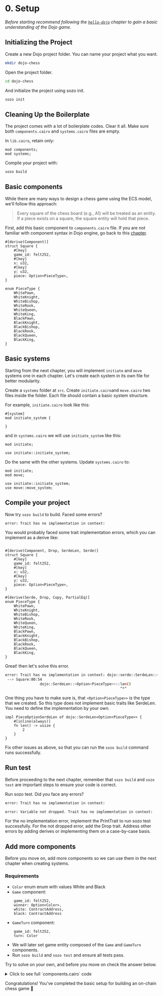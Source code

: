 # 0. Setup

_Before starting recommend following the [`hello-dojo`](../../cairo/hello-dojo.md) chapter to gain a basic understanding of the Dojo game._

## Initializing the Project

Create a new Dojo project folder. You can name your project what you want.

```sh
mkdir dojo-chess
```

Open the project folder.

```sh
cd dojo-chess
```

And initialize the project using sozo init.

```sh
sozo init
```

## Cleaning Up the Boilerplate

The project comes with a lot of boilerplate codes. Clear it all. Make sure both `components.cairo` and `systems.cairo` files are empty.

In `lib.cairo`, retain only:

```rust,ignore
mod components;
mod systems;
```

Compile your project with:

```sh
sozo build
```

## Basic components

While there are many ways to design a chess game using the ECS model, we'll follow this approach:

> Every square of the chess board (e.g., A1) will be treated as an entity. If a piece exists on a square, the square entity will hold that piece.

First, add this basic component to `components.cairo` file. If you are not familiar with component syntax in Dojo engine, go back to this [chapter](../../cairo/components.md).

```rust,ignore
#[derive(Component)]
struct Square {
    #[key]
    game_id: felt252,
    #[key]
    x: u32,
    #[key]
    y: u32,
    piece: Option<PieceType>,
}

enum PieceType {
    WhitePawn,
    WhiteKnight,
    WhiteBishop,
    WhiteRook,
    WhiteQueen,
    WhiteKing,
    BlackPawn,
    BlackKnight,
    BlackBishop,
    BlackRook,
    BlackQueen,
    BlackKing,
}
```

## Basic systems

Starting from the next chapter, you will implement `initiate` and `move` systems one in each chapter. Let's create each system in its own file for better modularity.

Create a `systems` folder at `src`. Create `initiate.cairo`and `move.cairo` two files inside the folder. Each file should contain a basic system structure.

For example, `initiate.cairo` look like this:

```rust,ignore
#[system]
mod initiate_system {

}
```

and in `systems.cairo` we will use `initiate_system` like this:

```rust,ignore
mod initiate;

use initiate::initiate_system;
```

Do the same with the other systems. Update `systems.cairo` to:

```rust,ignore
mod initiate;
mod move;

use initiate::initiate_system;
use move::move_system;
```

## Compile your project

Now try `sozo build` to build. Faced some errors?

```sh
error: Trait has no implementation in context:
```

You would probably faced some trait implementation errors, which you can implement as a derive like:

```rust,ignore

#[derive(Component, Drop, SerdeLen, Serde)]
struct Square {
    #[key]
    game_id: felt252,
    #[key]
    x: u32,
    #[key]
    y: u32,
    piece: Option<PieceType>,
}

#[derive(Serde, Drop, Copy, PartialEq)]
enum PieceType {
    WhitePawn,
    WhiteKnight,
    WhiteBishop,
    WhiteRook,
    WhiteQueen,
    WhiteKing,
    BlackPawn,
    BlackKnight,
    BlackBishop,
    BlackRook,
    BlackQueen,
    BlackKing,
}
```

Great! then let's solve this error.

```sh
error: Trait has no implementation in context: dojo::serde::SerdeLen::<core::option::Option::<dojo_chess::components::PieceType>>
 --> Square:80:54
                dojo::SerdeLen::<Option<PieceType>>::len()
                                                     ^*^
```

One thing you have to make sure is, that `<Option<PieceType>>` is the type that we created. So this type does not implement basic traits like SerdeLen. You need to define the implementation by your own.

```rust,ignore
impl PieceOptionSerdeLen of dojo::SerdeLen<Option<PieceType>> {
    #[inline(always)]
    fn len() -> usize {
        2
    }
}
```

Fix other issues as above, so that you can run the `sozo build` command runs successfully.

## Run test

Before proceeding to the next chapter, remember that `sozo build` and `sozo test` are important steps to ensure your code is correct.

Run sozo test. Did you face any errors?

```sh
error: Trait has no implementation in context:
```

```sh
error: Variable not dropped. Trait has no implementation in context:
```

For the no implementation error, implement the PrintTrait to run sozo test successfully. For the not dropped error, add the Drop trait. Address other errors by adding derives or implementing them on a case-by-case basis.

## Add more components

Before you move on, add more components so we can use them in the next chapter when creating systems.

### Requirements

- `Color` enum enum with values White and Black
- `Game` component:

```rust,ignore
    game_id: felt252,
    winner: Option<Color>,
    white: ContractAddress,
    black: ContractAddress
```

- `GameTurn` component:

```rust,ignore
    game_id: felt252,
    turn: Color
```

- We will later set game entity composed of the `Game` and `GameTurn` components.
- Run `sozo build` and `sozo test` and ensure all tests pass.

Try to solve on your own, and before you move on check the answer below.

<details>
<summary>Click to see full `components.cairo` code</summary>

```rust,ignore
use debug::PrintTrait;
use starknet::ContractAddress;

#[derive(Component, Drop, SerdeLen, Serde)]
struct Square {
    #[key]
    game_id: felt252,
    #[key]
    x: u32,
    #[key]
    y: u32,
    piece: Option<PieceType>,
}

#[derive(Serde, Drop, Copy, PartialEq)]
enum PieceType {
    WhitePawn,
    WhiteKnight,
    WhiteBishop,
    WhiteRook,
    WhiteQueen,
    WhiteKing,
    BlackPawn,
    BlackKnight,
    BlackBishop,
    BlackRook,
    BlackQueen,
    BlackKing,
}

#[derive(Serde, Drop, Copy, PartialEq)]
enum Color {
    White,
    Black,
}


impl PieceOptionSerdeLen of dojo::SerdeLen<Option<PieceType>> {
    #[inline(always)]
    fn len() -> usize {
        2
    }
}

impl ColorPrintTrait of PrintTrait<Color> {
    #[inline(always)]
    fn print(self: Color) {
        match self {
            Color::White(_) => {
                'White'.print();
            },
            Color::Black(_) => {
                'Black'.print();
            },
        }
    }
}

impl ColorOptionPrintTrait of PrintTrait<Option<Color>> {
    #[inline(always)]
    fn print(self: Option<Color>) {
        match self {
            Option::Some(color) => {
                color.print();
            },
            Option::None(_) => {
                'None'.print();
            }
        }
    }
}


impl BoardPrintTrait of PrintTrait<(u32, u32)> {
    #[inline(always)]
    fn print(self: (u32, u32)) {
        let (x, y): (u32, u32) = self;
        x.print();
        y.print();
    }
}


impl PieceTypeOptionPrintTrait of PrintTrait<Option<PieceType>> {
    #[inline(always)]
    fn print(self: Option<PieceType>) {
        match self {
            Option::Some(piece_type) => {
                piece_type.print();
            },
            Option::None(_) => {
                'None'.print();
            }
        }
    }
}


impl PieceTypePrintTrait of PrintTrait<PieceType> {
    #[inline(always)]
    fn print(self: PieceType) {
        match self {
            PieceType::WhitePawn(_) => {
                'WhitePawn'.print();
            },
            PieceType::WhiteKnight(_) => {
                'WhiteKnight'.print();
            },
            PieceType::WhiteBishop(_) => {
                'WhiteBishop'.print();
            },
            PieceType::WhiteRook(_) => {
                'WhiteRook'.print();
            },
            PieceType::WhiteQueen(_) => {
                'WhiteQueen'.print();
            },
            PieceType::WhiteKing(_) => {
                'WhiteKing'.print();
            },
            PieceType::BlackPawn(_) => {
                'BlackPawn'.print();
            },
            PieceType::BlackKnight(_) => {
                'BlackKnight'.print();
            },
            PieceType::BlackBishop(_) => {
                'BlackBishop'.print();
            },
            PieceType::BlackRook(_) => {
                'BlackRook'.print();
            },
            PieceType::BlackQueen(_) => {
                'BlackQueen'.print();
            },
            PieceType::BlackKing(_) => {
                'BlackKing'.print();
            },
        }
    }
}

impl ColorSerdeLen of dojo::SerdeLen<Color> {
    #[inline(always)]
    fn len() -> usize {
        1
    }
}

#[derive(Component, Drop, SerdeLen, Serde)]
struct Game {
    /// game id, computed as follows pedersen_hash(player1_address, player2_address)
    #[key]
    game_id: felt252,
    winner: Option<Color>,
    white: ContractAddress,
    black: ContractAddress
}


#[derive(Component, Drop, SerdeLen, Serde)]
struct GameTurn {
    #[key]
    game_id: felt252,
    turn: Color,
}

impl OptionPieceColorSerdeLen of dojo::SerdeLen<Option<Color>> {
    #[inline(always)]
    fn len() -> usize {
        1
    }
}

```

</details>

Congratulations! You've completed the basic setup for building an on-chain chess game 🎉
